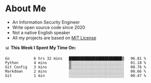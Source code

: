 # About Me

- An Information Security Engineer
- Write open source code since 2020
- Not a native English speaker
- All my projects are based on [MIT License](https://opensource.org/licenses/MIT)

📊 **This Week I Spent My Time On:**
<!--START_SECTION:waka-->
```text
Go           6 hrs 32 mins   ████████████████████████▒   96.81 % 
Python       4 mins          ▒░░░░░░░░░░░░░░░░░░░░░░░░   01.18 % 
Git Config   3 mins          ▒░░░░░░░░░░░░░░░░░░░░░░░░   00.76 % 
Markdown     2 mins          ░░░░░░░░░░░░░░░░░░░░░░░░░   00.66 % 
Git          1 min           ░░░░░░░░░░░░░░░░░░░░░░░░░   00.47 % 
```
<!--END_SECTION:waka-->

